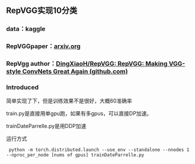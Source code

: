 ## RepVGG实现10分类

### data：kaggle

### RepVGGpaper：[arxiv.org](https://arxiv.org/abs/2101.03697)

### RepVgg author：[DingXiaoH/RepVGG: RepVGG: Making VGG-style ConvNets Great Again (github.com)](https://github.com/DingXiaoH/RepVGG)

### Introduced

简单实现了下，但是训练效果不是很好，大概60准确率

train.py是直接用单gpu跑，如果有多gpus，可以直接DP加速。

trainDateParrelle.py是用DDP加速

运行方式

```
 python -m torch.distributed.launch --use_env --standalone --nnodes 1 --nproc_per_node [nums of gpus] trainDateParrelle.py
```

